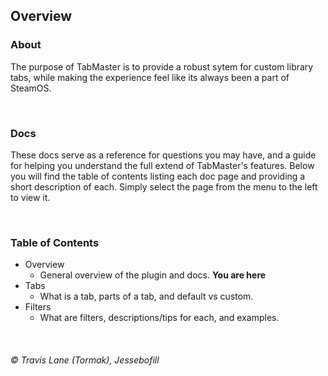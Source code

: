 ## Overview

### About
The purpose of TabMaster is to provide a robust sytem for custom library tabs, while making the experience feel like its always been a part of SteamOS.

<br/>

### Docs
These docs serve as a reference for questions you may have, and a guide for helping you understand the full extend of TabMaster's features. Below you will find the table of contents listing each doc page and providing a short description of each. Simply select the page from the menu to the left to view it.

<br/>

### Table of Contents
* Overview
  * General overview of the plugin and docs. **You are here**
* Tabs
  * What is a tab, parts of a tab, and default vs custom.
* Filters
  * What are filters, descriptions/tips for each, and examples.

<br/>

###### © Travis Lane (Tormak), Jessebofill
